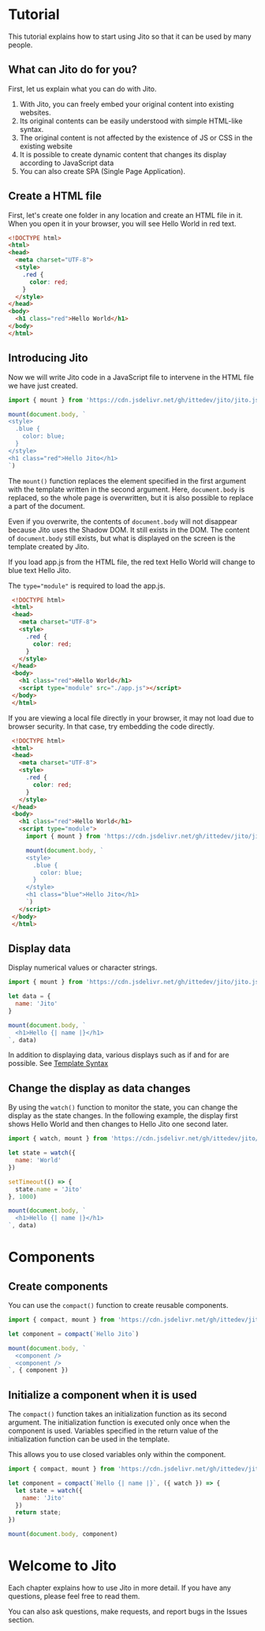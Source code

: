 # Tutorial

This tutorial explains how to start using Jito so that it can be used by many people.

## What can Jito do for you?

First, let us explain what you can do with Jito.

1. With Jito, you can freely embed your original content into existing websites.
2. Its original contents can be easily understood with simple HTML-like syntax.
3. The original content is not affected by the existence of JS or CSS in the existing website
4. It is possible to create dynamic content that changes its display according to JavaScript data
5. You can also create SPA (Single Page Application).

## Create a HTML file

First, let's create one folder in any location and create an HTML file in it.
When you open it in your browser, you will see Hello World in red text.

```html
<!DOCTYPE html>
<html>
<head>
  <meta charset="UTF-8">
  <style>
    .red {
      color: red;
    }
  </style>
</head>
<body>
  <h1 class="red">Hello World</h1>
</body>
</html>
```

## Introducing Jito

Now we will write Jito code in a JavaScript file to intervene in the HTML file we have just created.

```js
import { mount } from 'https://cdn.jsdelivr.net/gh/ittedev/jito/jito.js'

mount(document.body, `
<style>
  .blue {
    color: blue;
  }
</style>
<h1 class="red">Hello Jito</h1>
`)
```

The `mount()` function replaces the element specified in the first argument with the template written in the second argument. Here, `document.body` is replaced, so the whole page is overwritten, but it is also possible to replace a part of the document.

Even if you overwrite, the contents of `document.body` will not disappear because Jito uses the Shadow DOM. It still exists in the DOM. The content of `document.body` still exists, but what is displayed on the screen is the template created by Jito.

If you load app.js from the HTML file, the red text Hello World will change to blue text Hello Jito.

The `type="module"` is required to load the app.js.

```html
 <!DOCTYPE html>
 <html>
 <head>
   <meta charset="UTF-8">
   <style>
     .red {
       color: red;
     }
   </style>
 </head>
 <body>
   <h1 class="red">Hello World</h1>
   <script type="module" src="./app.js"></script>
 </body>
 </html>
```

If you are viewing a local file directly in your browser, it may not load due to browser security.
In that case, try embedding the code directly.

```html
 <!DOCTYPE html>
 <html>
 <head>
   <meta charset="UTF-8">
   <style>
     .red {
       color: red;
     }
   </style>
 </head>
 <body>
   <h1 class="red">Hello World</h1>
   <script type="module">
     import { mount } from 'https://cdn.jsdelivr.net/gh/ittedev/jito/jito.js'

     mount(document.body, `
     <style>
       .blue {
         color: blue;
       }
     </style>
     <h1 class="blue">Hello Jito</h1>
     `)
   </script>
 </body>
 </html>
```

## Display data

Display numerical values or character strings.

```js
import { mount } from 'https://cdn.jsdelivr.net/gh/ittedev/jito/jito.js'

let data = {
  name: 'Jito'
}

mount(document.body, `
  <h1>Hello {| name |}</h1>
`, data)
```

In addition to displaying data, various displays such as if and for are possible. See [Template Syntax](./Template.md)

## Change the display as data changes

By using the `watch()` function to monitor the state, you can change the display as the state changes.
In the following example, the display first shows Hello World and then changes to Hello Jito one second later.

```js
import { watch, mount } from 'https://cdn.jsdelivr.net/gh/ittedev/jito/jito.js'

let state = watch({
  name: 'World'
})

setTimeout(() => {
  state.name = 'Jito'
}, 1000)

mount(document.body, `
  <h1>Hello {| name |}</h1>
`, data)
```


# Components

## Create components

You can use the `compact()` function to create reusable components.

```js
import { compact, mount } from 'https://cdn.jsdelivr.net/gh/ittedev/jito/jito.js'

let component = compact(`Hello Jito`)

mount(document.body, `
  <component />
  <component />
`, { component })
```

## Initialize a component when it is used

The `compact()` function takes an initialization function as its second argument. The initialization function is executed only once when the component is used.
Variables specified in the return value of the initialization function can be used in the template.

This allows you to use closed variables only within the component.

```js:component.js
import { compact, mount } from 'https://cdn.jsdelivr.net/gh/ittedev/jito/jito.js'

let component = compact(`Hello {| name |}`, ({ watch }) => {
  let state = watch({
    name: 'Jito'
  })
  return state;
})

mount(document.body, component)
```

# Welcome to Jito

Each chapter explains how to use Jito in more detail. If you have any questions, please feel free to read them.

You can also ask questions, make requests, and report bugs in the Issues section.
